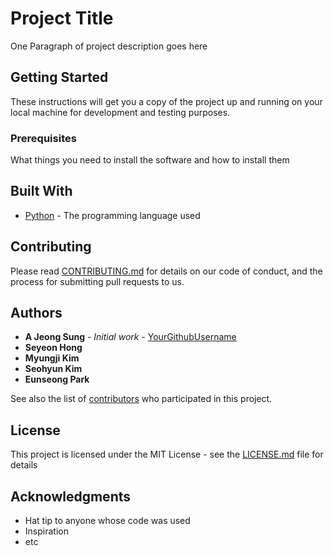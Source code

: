 # Project Title

One Paragraph of project description goes here

## Getting Started

These instructions will get you a copy of the project up and running on your local machine for development and testing purposes. 

### Prerequisites

What things you need to install the software and how to install them

## Built With

* [Python](https://www.python.org/) - The programming language used

## Contributing

Please read [CONTRIBUTING.md](http://contributing.md/) for details on our code of conduct, and the process for submitting pull requests to us.

## Authors

* **A Jeong Sung** - *Initial work* - [YourGithubUsername](https://github.com/YourGithubUsername)
* **Seyeon Hong**
* **Myungji Kim**
* **Seohyun Kim**
* **Eunseong Park**

See also the list of [contributors](https://github.com/your/project/contributors) who participated in this project.

## License

This project is licensed under the MIT License - see the [LICENSE.md](LICENSE.md) file for details

## Acknowledgments

* Hat tip to anyone whose code was used
* Inspiration
* etc

